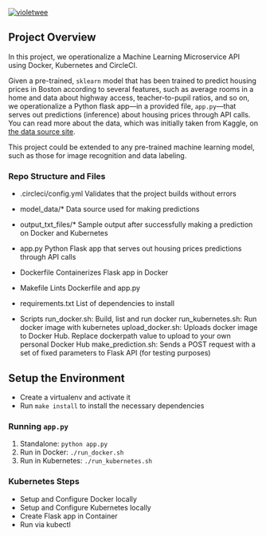 [![violetwee](https://circleci.com/gh/violetwee/operationalize_ml_microservice.svg?style=svg)](https://app.circleci.com/pipelines/github/violetwee/operationalize_ml_microservice?branch=master)

## Project Overview

In this project, we operationalize a Machine Learning Microservice API using Docker, Kubernetes and CircleCI. 

Given a pre-trained, `sklearn` model that has been trained to predict housing prices in Boston according to several features, such as average rooms in a home and data about highway access, teacher-to-pupil ratios, and so on, we operationalize a Python flask app—in a provided file, `app.py`—that serves out predictions (inference) about housing prices through API calls. You can read more about the data, which was initially taken from Kaggle, on [the data source site](https://www.kaggle.com/c/boston-housing). 

This project could be extended to any pre-trained machine learning model, such as those for image recognition and data labeling.

### Repo Structure and Files
- .circleci/config.yml
  Validates that the project builds without errors
  
- model_data/*
  Data source used for making predictions
  
- output_txt_files/*
  Sample output after successfully making a prediction on Docker and Kubernetes
  
- app.py
  Python Flask app that serves out housing prices predictions through API calls
  
- Dockerfile 
  Containerizes Flask app in Docker
  
- Makefile
  Lints Dockerfile and app.py
  
- requirements.txt
  List of dependencies to install
  
- Scripts
  run_docker.sh: Build, list and run docker
  run_kubernetes.sh: Run docker image with kubernetes
  upload_docker.sh: Uploads docker image to Docker Hub. Replace dockerpath value to upload to your own personal Docker Hub
  make_prediction.sh: Sends a POST request with a set of fixed parameters to Flask API (for testing purposes)

## Setup the Environment

* Create a virtualenv and activate it
* Run `make install` to install the necessary dependencies

### Running `app.py`

1. Standalone:  `python app.py`
2. Run in Docker:  `./run_docker.sh`
3. Run in Kubernetes:  `./run_kubernetes.sh`

### Kubernetes Steps

* Setup and Configure Docker locally
* Setup and Configure Kubernetes locally
* Create Flask app in Container
* Run via kubectl
